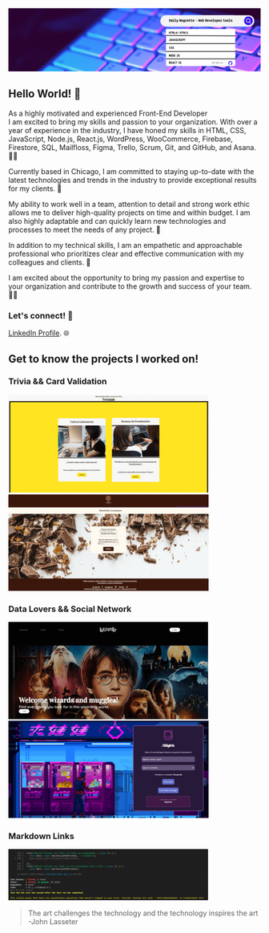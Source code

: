<img src="Banner.png" alt="banner">
 
## Hello World! 👋  <br />

As a highly motivated and experienced Front-End Developer <br /> I am excited to bring my skills and passion to your organization. With over a year of experience in the industry, I have honed my skills in HTML, CSS, JavaScript, Node.js, React.js, WordPress, WooCommerce, Firebase, Firestore, SQL, Mailfloss, Figma, Trello, Scrum, Git, and GitHub, and Asana. 👩‍💻

Currently based in Chicago, I am committed to staying up-to-date with the latest technologies and trends in the industry to provide exceptional results for my clients. 📍

My ability to work well in a team, attention to detail and strong work ethic allows me to deliver high-quality projects on time and within budget. I am also highly adaptable and can quickly learn new technologies and processes to meet the needs of any project. 🌠

In addition to my technical skills, I am an empathetic and approachable professional who prioritizes clear and effective communication with my colleagues and clients. 💪

I am excited about the opportunity to bring my passion and expertise to your organization and contribute to the growth and success of your team. 🙋‍♀️

### Let's connect! :handshake:  
[LinkedIn Profile](https://https://www.linkedin.com/in/emily-negrette/). :globe_with_meridians:

## Get to know the projects I worked on!
### Trivia && Card Validation
![trivia](trivia-act11.gif)        ![Card](card-act11.gif)

### Data Lovers && Social Network
![data](data-act11.gif)            ![Social-Network](social-act11.gif)

### Markdown Links 
![MD-Links](md-act11.gif)


> The art challenges the technology and the technology inspires the art <br /> -John Lasseter

